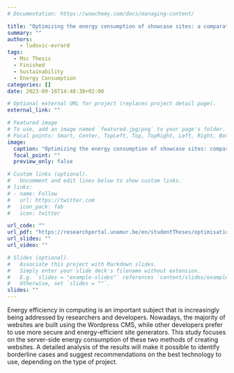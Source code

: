 ```yaml
---
# Documentation: https://wowchemy.com/docs/managing-content/

title: "Optimizing the energy consumption of showcase sites: a comparative analysis of WordPress and static sites"
summary: ""
authors: 
    - ludovic-evrard
tags:
  - Msc Thesis
  - Finished
  - Sustainability
  - Energy Consumption
categories: []
date: 2023-09-16T14:48:38+02:00

# Optional external URL for project (replaces project detail page).
external_link: ""

# Featured image
# To use, add an image named `featured.jpg/png` to your page's folder.
# Focal points: Smart, Center, TopLeft, Top, TopRight, Left, Right, BottomLeft, Bottom, BottomRight.
image:
  caption: "Optimizing the energy consumption of showcase sites: comparative analysis between WordPress sites and static sites"
  focal_point: ""
  preview_only: false

# Custom links (optional).
#   Uncomment and edit lines below to show custom links.
# links:
# - name: Follow
#   url: https://twitter.com
#   icon_pack: fab
#   icon: twitter

url_code: ""
url_pdf: "https://researchportal.unamur.be/en/studentTheses/optimisation-de-la-consommation-énergétique-de-sites-vitrines"
url_slides: ""
url_video: ""

# Slides (optional).
#   Associate this project with Markdown slides.
#   Simply enter your slide deck's filename without extension.
#   E.g. `slides = "example-slides"` references `content/slides/example-slides.md`.
#   Otherwise, set `slides = ""`.
slides: ""
---
```


Energy efficiency in computing is an important subject that is increasingly being addressed by researchers and developers. Nowadays, the majority of websites are built using the Wordpress CMS, while other developers prefer to use more secure and energy-efficient site generators. This study focuses on the server-side energy consumption of these two methods of creating websites. A detailed analysis of the results will make it possible to identify borderline cases and suggest recommendations on the best technology to use, depending on the type of project.
